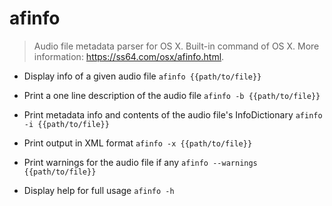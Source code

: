 # afinfo
> Audio file metadata parser for OS X.
> Built-in command of OS X.
> More information: <https://ss64.com/osx/afinfo.html>.

- Display info of a given audio file
`afinfo {{path/to/file}}`

- Print a one line description of the audio file
`afinfo -b {{path/to/file}}`

- Print metadata info and contents of the audio file's InfoDictionary
`afinfo -i {{path/to/file}}`

- Print output in XML format
`afinfo -x {{path/to/file}}`

- Print warnings for the audio file if any
`afinfo --warnings {{path/to/file}}`

- Display help for full usage
`afinfo -h`
